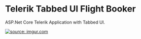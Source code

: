 # Telerik Tabbed UI Flight Booker <div id="top"></div>



ASP.Net Core Telerik Application with Tabbed UI.

<a href="https://imgur.com/RH5kKzE"><img src="https://i.imgur.com/RH5kKzE.png" title="source: imgur.com" /></a>



